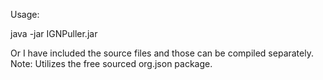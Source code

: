 Usage:

java -jar IGNPuller.jar

Or I have included the source files and those can be compiled separately. 
Note: Utilizes the free sourced org.json package. 